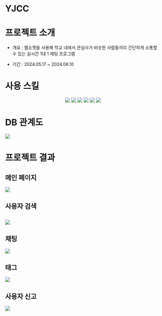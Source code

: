 <h1>YJCC</h1>
<h1>프로젝트 소개</h1>
<ul>
  <li><p>개요 : 웹소켓을 사용해 학교 내에서 관심사가 비슷한 사람들끼리 간단하게 소통할 수 있는 실시간 1대 1 채팅 프로그램</p></li>
  <li><p>기간 : 2024.05.17 ~ 2024.06.10</p></li>
</ul>
<h1>사용 스킬</h1>
<div align="center">
  <img src="https://img.shields.io/badge/Java-ED8B00?style=for-the-badge&logo=openjdk&logoColor=white" />
  <img src="https://img.shields.io/badge/Spring-6DB33F?style=for-the-badge&logo=spring&logoColor=white" />
  <img src="https://img.shields.io/badge/HTML5-E34F26?style=for-the-badge&logo=html5&logoColor=white" />
  <img src="https://img.shields.io/badge/CSS3-1572B6?style=for-the-badge&logo=css3&logoColor=white" />
  <img src="https://img.shields.io/badge/JavaScript-F7DF1E?style=for-the-badge&logo=JavaScript&logoColor=white" />
  <img src="https://img.shields.io/badge/MariaDB-003545?style=for-the-badge&logo=mariadb&logoColor=white" />
</div>
<h1>DB 관계도</h1>
  <img src="https://github.com/LimJinKeon/YJCC/assets/142428435/a3c6c888-eb45-46d7-bec8-998529e2de1e" />
<h1>프로젝트 결과</h1>
<div>
 <h2>메인 페이지</h2>
  <img src="https://github.com/LimJinKeon/YJCC/assets/142428435/5960b0d9-0ebe-414a-9754-bd2d840fba34" />
  <h2>사용자 검색<h2>
  <img src="https://github.com/user-attachments/assets/fbbf3de6-064e-4bfd-9205-1210d1327c2a" />
  <h2>채팅</h2>
  <img src="https://github.com/LimJinKeon/YJCC/assets/142428435/185e15f9-f97e-4e99-acc6-14890751247d" />
  <h2>태그</h2>
  <img src="https://github.com/user-attachments/assets/7b1ba6cc-9fbb-4340-95d6-6f4f1da7baf1" />
  <h2>사용자 신고</h2>
  <img src="https://github.com/user-attachments/assets/efdac2f5-20c4-42b6-9142-c837b79ac371" />
</div>


